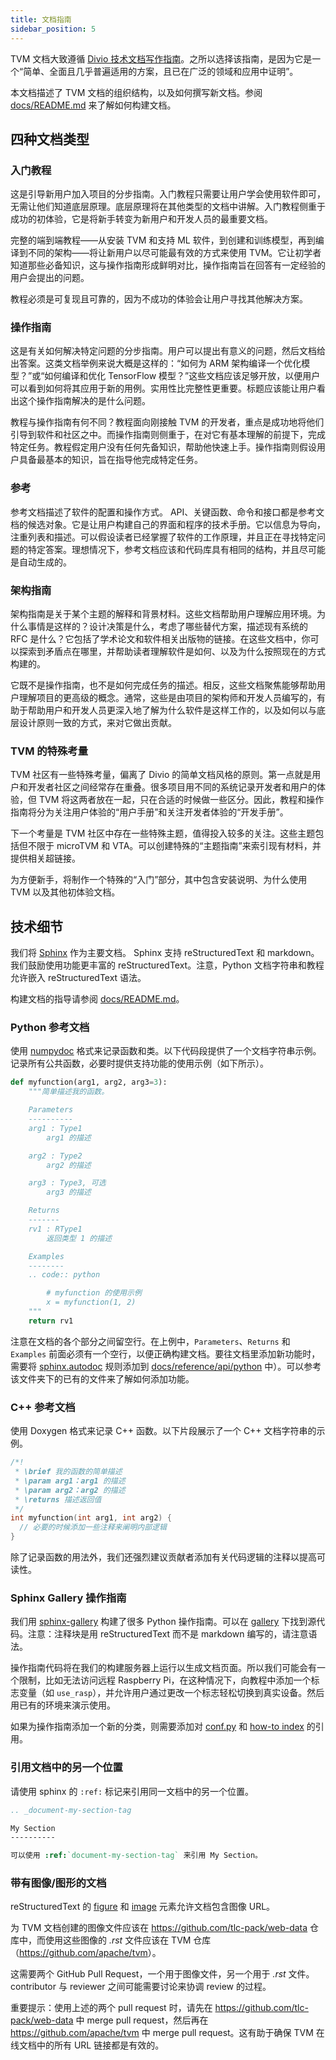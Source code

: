 ```yaml
---
title: 文档指南
sidebar_position: 5
---
```


TVM 文档大致遵循 [Divio 技术文档写作指南](https://documentation.divio.com)。之所以选择该指南，是因为它是一个“简单、全面且几乎普遍适用的方案，且已在广泛的领域和应用中证明”。

本文档描述了 TVM 文档的组织结构，以及如何撰写新文档。参阅 [docs/README.md](https://github.com/apache/tvm/tree/main/docs#build-locally) 来了解如何构建文档。

## 四种文档类型

### 入门教程

这是引导新用户加入项目的分步指南。入门教程只需要让用户学会使用软件即可，无需让他们知道底层原理。底层原理将在其他类型的文档中讲解。入门教程侧重于成功的初体验，它是将新手转变为新用户和开发人员的最重要文档。

完整的端到端教程——从安装 TVM 和支持 ML 软件，到创建和训练模型，再到编译到不同的架构——将让新用户以尽可能最有效的方式来使用 TVM。它让初学者知道那些必备知识，这与操作指南形成鲜明对比，操作指南旨在回答有一定经验的用户会提出的问题。

教程必须是可复现且可靠的，因为不成功的体验会让用户寻找其他解决方案。

### 操作指南

这是有关如何解决特定问题的分步指南。用户可以提出有意义的问题，然后文档给出答案。这类文档举例来说大概是这样的：“如何为 ARM 架构编译一个优化模型？”或“如何编译和优化 TensorFlow 模型？”这些文档应该足够开放，以便用户可以看到如何将其应用于新的用例。实用性比完整性更重要。标题应该能让用户看出这个操作指南解决的是什么问题。

教程与操作指南有何不同？教程面向刚接触 TVM 的开发者，重点是成功地将他们引导到软件和社区之中。而操作指南则侧重于，在对它有基本理解的前提下，完成特定任务。教程假定用户没有任何先备知识，帮助他快速上手。操作指南则假设用户具备最基本的知识，旨在指导他完成特定任务。

### 参考

参考文档描述了软件的配置和操作方式。 API、关键函数、命令和接口都是参考文档的候选对象。它是让用户构建自己的界面和程序的技术手册。它以信息为导向，注重列表和描述。可以假设读者已经掌握了软件的工作原理，并且正在寻找特定问题的特定答案。理想情况下，参考文档应该和代码库具有相同的结构，并且尽可能是自动生成的。

### 架构指南

架构指南是关于某个主题的解释和背景材料。这些文档帮助用户理解应用环境。为什么事情是这样的？设计决策是什么，考虑了哪些替代方案，描述现有系统的 RFC 是什么？它包括了学术论文和软件相关出版物的链接。在这些文档中，你可以探索到矛盾点在哪里，并帮助读者理解软件是如何、以及为什么按照现在的方式构建的。

它既不是操作指南，也不是如何完成任务的描述。相反，这些文档聚焦能够帮助用户理解项目的更高级的概念。通常，这些是由项目的架构师和开发人员编写的，有助于帮助用户和开发人员更深入地了解为什么软件是这样工作的，以及如何以与底层设计原则一致的方式，来对它做出贡献。

### TVM 的特殊考量

TVM 社区有一些特殊考量，偏离了 Divio 的简单文档风格的原则。第一点就是用户和开发者社区之间经常存在重叠。很多项目用不同的系统记录开发者和用户的体验，但 TVM 将这两者放在一起，只在合适的时候做一些区分。因此，教程和操作指南将分为关注用户体验的“用户手册”和关注开发者体验的“开发手册”。

下一个考量是 TVM 社区中存在一些特殊主题，值得投入较多的关注。这些主题包括但不限于 microTVM 和 VTA。可以创建特殊的“主题指南”来索引现有材料，并提供相关超链接。

为方便新手，将制作一个特殊的“入门”部分，其中包含安装说明、为什么使用 TVM 以及其他初体验文档。

## 技术细节

我们将 [Sphinx](http://sphinx-doc.org) 作为主要文档。 Sphinx 支持 reStructuredText 和 markdown。我们鼓励使用功能更丰富的 reStructuredText。注意，Python 文档字符串和教程允许嵌入 reStructuredText 语法。

构建文档的指导请参阅 [docs/README.md](https://github.com/apache/tvm/tree/main/docs#build-locally)。

### Python 参考文档

使用 [numpydoc](https://numpydoc.readthedocs.io/en/latest/) 格式来记录函数和类。以下代码段提供了一个文档字符串示例。记录所有公共函数，必要时提供支持功能的使用示例（如下所示）。

``` python
def myfunction(arg1, arg2, arg3=3):
    """简单描述我的函数。

    Parameters
    ----------
    arg1 : Type1
        arg1 的描述

    arg2 : Type2
        arg2 的描述

    arg3 : Type3, 可选
        arg3 的描述

    Returns
    -------
    rv1 : RType1
        返回类型 1 的描述

    Examples
    --------
    .. code:: python

        # myfunction 的使用示例
        x = myfunction(1, 2)
    """
    return rv1
```

注意在文档的各个部分之间留空行。在上例中，`Parameters`、`Returns` 和 `Examples` 前面必须有一个空行，以便正确构建文档。要往文档里添加新功能时，需要将 [sphinx.autodoc](http://www.sphinx-doc.org/en/master/ext/autodoc.html) 规则添加到 [docs/reference/api/python](https://github.com/apache/tvm/tree/main/docs/reference/api/python) 中）。可以参考该文件夹下的已有的文件来了解如何添加功能。

### C++ 参考文档

使用 Doxygen 格式来记录 C++ 函数。以下片段展示了一个 C++ 文档字符串的示例。

``` c++
/*!
 * \brief 我的函数的简单描述
 * \param arg1：arg1 的描述
 * \param arg2：arg2 的描述
 * \returns 描述返回值
 */
int myfunction(int arg1, int arg2) {
  // 必要的时候添加一些注释来阐明内部逻辑
}
```

除了记录函数的用法外，我们还强烈建议贡献者添加有关代码逻辑的注释以提高可读性。

### Sphinx Gallery 操作指南

我们用 [sphinx-gallery](https://sphinx-gallery.github.io/) 构建了很多 Python 操作指南。可以在 [gallery](https://github.com/apache/tvm/tree/main/gallery) 下找到源代码。注意：注释块是用 reStructuredText 而不是 markdown 编写的，请注意语法。

操作指南代码将在我们的构建服务器上运行以生成文档页面。所以我们可能会有一个限制，比如无法访问远程 Raspberry Pi，在这种情况下，向教程中添加一个标志变量（如 `use_rasp`），并允许用户通过更改一个标志轻松切换到真实设备。然后用已有的环境来演示使用。

如果为操作指南添加一个新的分类，则需要添加对 [conf.py](https://github.com/apache/tvm/tree/main/docs/conf.py) 和 [how-to index](https://github.com/apache/tvm/tree/main/docs/how-to/index.rst) 的引用。

### 引用文档中的另一个位置

请使用 sphinx 的 `:ref:` 标记来引用同一文档中的另一个位置。

``` rst
.. _document-my-section-tag

My Section
----------

可以使用 :ref:`document-my-section-tag` 来引用 My Section。
```

### 带有图像/图形的文档

reStructuredText 的 [figure](https://docutils.sourceforge.io/docs/ref/rst/directives.html#figure) 和 [image](https://docutils.sourceforge.io/docs/ref/rst/directives.html#image) 元素允许文档包含图像 URL。

为 TVM 文档创建的图像文件应该在 <https://github.com/tlc-pack/web-data> 仓库中，而使用这些图像的 *.rst* 文件应该在 TVM 仓库（<https://github.com/apache/tvm>）。

这需要两个 GitHub Pull Request，一个用于图像文件，另一个用于 *.rst* 文件。contributor 与 reviewer 之间可能需要讨论来协调 review 的过程。

重要提示：使用上述的两个 pull request 时，请先在 <https://github.com/tlc-pack/web-data> 中 merge pull request，然后再在 <https://github.com/apache/tvm> 中 merge pull request。这有助于确保 TVM 在线文档中的所有 URL 链接都是有效的。
